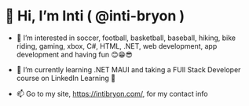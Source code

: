 # 👋 Hi, I’m Inti ( @inti-bryon )

- 👀 I’m interested in soccer, football, basketball, baseball, hiking, bike riding, gaming, xbox, C#, HTML, .NET, web development, app development and having fun 😊😁😎

- 🌱 I’m currently learning .NET MAUI and taking a FUll Stack Developer course on LinkedIn Learning 🌱

<!-- 💞️ I’m looking to collaborate on -->
- 📫 Go to my site, https://intibryon.com/, for my contact info

<!---
inti-bryon/inti-bryon is a ✨ special ✨ repository because its `README.md` (this file) appears on your GitHub profile.
You can click the Preview link to take a look at your changes.
--->
